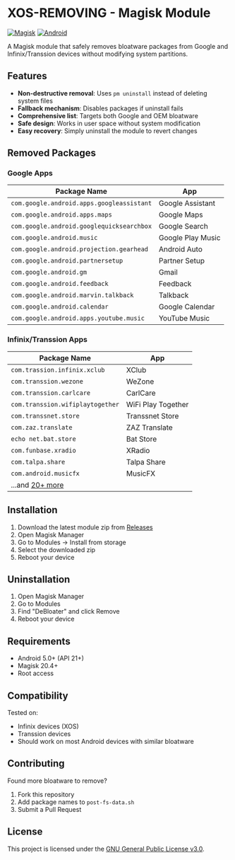 # XOS-REMOVING - Magisk Module

[![Magisk](https://img.shields.io/badge/Magisk-20.4%2B-brightgreen)](https://github.com/topjohnwu/Magisk)
[![Android](https://img.shields.io/badge/Android-12.0%2B-blue)](https://www.android.com)

A Magisk module that safely removes bloatware packages from Google and Infinix/Transsion devices without modifying system partitions.

## Features

- **Non-destructive removal**: Uses `pm uninstall` instead of deleting system files
- **Fallback mechanism**: Disables packages if uninstall fails
- **Comprehensive list**: Targets both Google and OEM bloatware
- **Safe design**: Works in user space without system modification
- **Easy recovery**: Simply uninstall the module to revert changes

## Removed Packages

### Google Apps
| Package Name | App |
|-------------|-----|
| `com.google.android.apps.googleassistant` | Google Assistant |
| `com.google.android.apps.maps` | Google Maps |
| `com.google.android.googlequicksearchbox` | Google Search |
| `com.google.android.music` | Google Play Music |
| `com.google.android.projection.gearhead` | Android Auto |
| `com.google.android.partnersetup` | Partner Setup |
| `com.google.android.gm` | Gmail |
| `com.google.android.feedback` | Feedback |
| `com.google.android.marvin.talkback` | Talkback |
| `com.google.android.calendar` | Google Calendar |
| `com.google.android.apps.youtube.music` | YouTube Music |

### Infinix/Transsion Apps
| Package Name | App |
|-------------|-----|
| `com.trassion.infinix.xclub` | XClub |
| `com.transsion.wezone` | WeZone |
| `com.transsion.carlcare` | CarlCare |
| `com.transsion.wifiplaytogether` | WiFi Play Together |
| `com.transsnet.store` | Transsnet Store |
| `com.zaz.translate` | ZAZ Translate |
| `echo net.bat.store` | Bat Store |
| `com.funbase.xradio` | XRadio |
| `com.talpa.share` | Talpa Share |
| `com.android.musicfx` | MusicFX |
| ...and [20+ more](#) | |

## Installation

1. Download the latest module zip from [Releases](#)
2. Open Magisk Manager
3. Go to Modules → Install from storage
4. Select the downloaded zip
5. Reboot your device

## Uninstallation

1. Open Magisk Manager
2. Go to Modules
3. Find "DeBloater" and click Remove
4. Reboot your device

## Requirements

- Android 5.0+ (API 21+)
- Magisk 20.4+
- Root access

## Compatibility

Tested on:
- Infinix devices (XOS)
- Transsion devices
- Should work on most Android devices with similar bloatware

## Contributing

Found more bloatware to remove?  
1. Fork this repository
2. Add package names to `post-fs-data.sh`
3. Submit a Pull Request

## License

This project is licensed under the [GNU General Public License v3.0](LICENSE).
